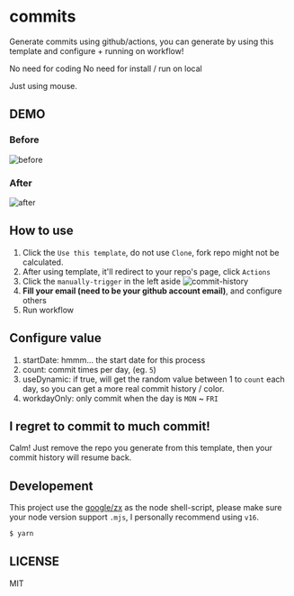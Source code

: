 # commits
Generate commits using github/actions, you can generate by using this template and configure + running on workflow! 

No need for coding
No need for install / run on local

Just using mouse.

## DEMO

### Before
![before](https://user-images.githubusercontent.com/26633162/118362422-107f6780-b5c2-11eb-98c8-b013cffc9d25.png)
### After
![after](https://user-images.githubusercontent.com/26633162/118362426-12492b00-b5c2-11eb-9f78-9d7f7fd14eb3.png)


## How to use 
1. Click the `Use this template`, do not use `Clone`, fork repo might not be calculated.
2. After using template, it'll redirect to your repo's page, click `Actions`
3. Click the `manually-trigger` in the left aside ![commit-history](https://user-images.githubusercontent.com/26633162/118362475-3573da80-b5c2-11eb-86ee-4852b3aab3a7.jpg)
4. **Fill your email (need to be your github account email)**, and configure others
5. Run workflow

## Configure value

1. startDate: hmmm... the start date for this process
2. count: commit times per day, (eg. `5`)
3. useDynamic: if true, will get the random value between 1 to `count` each day, so you can get a more real commit history / color.
4. workdayOnly: only commit when the day is `MON` ~ `FRI`

## I regret to commit to much commit!
Calm! Just remove the repo you generate from this template, then your commit history will resume back.


## Developement
This project use the [google/zx](https://github.com/google/zx) as the node shell-script, please make sure your node version support `.mjs`, I personally recommend using `v16`.

```js
$ yarn
```


## LICENSE
MIT
